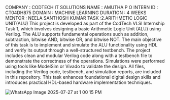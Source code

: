 COMPANY : CODTECH IT SOLUTIONS
NAME : AMUTHA P O
INTERN ID : CT04DH875
DOMAIN : MACHINE LEARNING
DURATION : 4 WEEKS
MENTOR : NEELA SANTHOSH KUMAR
TASK :2.ARITHMETIC LOGIC UNIT(ALU)
This project is developed as part of the CodTech VLSI Internship Task 1, which involves designing a basic Arithmetic Logic Unit (ALU) using Verilog. The ALU supports fundamental operations such as addition, subtraction, bitwise AND, bitwise OR, and bitwise NOT. The main objective of this task is to implement and simulate the ALU functionality using HDL and verify its output through a well-structured testbench. The project includes clean and modular Verilog code along with a testbench file to demonstrate the correctness of the operations. Simulations were performed using tools like ModelSim or Vivado to validate the design. All files, including the Verilog code, testbench, and simulation reports, are included in this repository. This task enhances foundational digital design skills and introduces practical HDL-based hardware implementation techniques.

![WhatsApp Image 2025-07-27 at 1 00 15 PM](https://github.com/user-attachments/assets/870b0875-c430-4fb9-8cfe-99eb6fc590ae)
